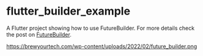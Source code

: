 # flutter_builder_example

A Flutter project showing how to use FutureBuilder. For more details check the post on [FutureBuilder](https://brewyourtech.com/complete-guide-to-futurebuilder-in-flutter/).

https://brewyourtech.com/wp-content/uploads/2022/02/future_builder.png
